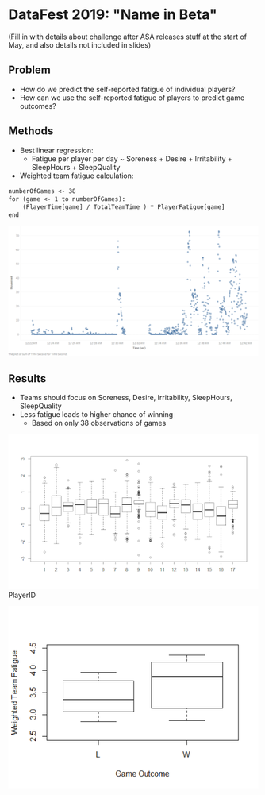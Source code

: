 # DataFest 2019: "Name in Beta"

(Fill in with details about challenge after ASA releases stuff at the start of May, and also details not included in slides)

## Problem
- How do we predict the self-reported fatigue of individual players?
- How can we use the self-reported fatigue of players to predict game outcomes?

## Methods
- Best linear regression: 
  - Fatigue per player per day ~ Soreness + Desire + Irritability + SleepHours + SleepQuality
- Weighted team fatigue calculation:
```
numberOfGames <- 38
for (game <- 1 to numberOfGames):
    (PlayerTime[game] / TotalTeamTime ) * PlayerFatigue[game]
end
```

![[residuals plot]](https://github.com/andrew-welsh626/df2019/raw/master/presentation/weighted-team-fatigue.png "Fatigue Residuals")

## Results
- Teams should focus on Soreness, Desire, Irritability, SleepHours, SleepQuality
- Less fatigue leads to higher chance of winning
  - Based on only 38 observations of games
  
![[residuals plot]](https://github.com/andrew-welsh626/df2019/raw/master/presentation/fatigue-residuals.png "Fatigue Residuals")
 PlayerID

  ![[residuals plot]](https://github.com/andrew-welsh626/df2019/raw/master/presentation/box-plot-weighted-team-fatigue-game-outcome.png "Weighted Team Fatigue aggregated by Game")

